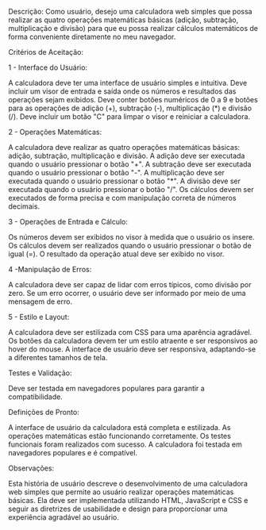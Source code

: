 Descrição:
Como usuário, desejo uma calculadora web simples que possa realizar as quatro operações matemáticas básicas (adição, subtração, multiplicação e divisão) para que eu possa realizar cálculos matemáticos de forma conveniente diretamente no meu navegador.

Critérios de Aceitação:

1 - Interface do Usuário:

A calculadora deve ter uma interface de usuário simples e intuitiva.
Deve incluir um visor de entrada e saída onde os números e resultados das operações sejam exibidos.
Deve conter botões numéricos de 0 a 9 e botões para as operações de adição (+), subtração (-), multiplicação (*) e divisão (/).
Deve incluir um botão "C" para limpar o visor e reiniciar a calculadora.

2 - Operações Matemáticas:

A calculadora deve realizar as quatro operações matemáticas básicas: adição, subtração, multiplicação e divisão.
A adição deve ser executada quando o usuário pressionar o botão "+".
A subtração deve ser executada quando o usuário pressionar o botão "-".
A multiplicação deve ser executada quando o usuário pressionar o botão "*".
A divisão deve ser executada quando o usuário pressionar o botão "/".
Os cálculos devem ser executados de forma precisa e com manipulação correta de números decimais.

3 - Operações de Entrada e Cálculo:

Os números devem ser exibidos no visor à medida que o usuário os insere.
Os cálculos devem ser realizados quando o usuário pressionar o botão de igual (=).
O resultado da operação atual deve ser exibido no visor.

4 -Manipulação de Erros:

A calculadora deve ser capaz de lidar com erros típicos, como divisão por zero.
Se um erro ocorrer, o usuário deve ser informado por meio de uma mensagem de erro.

5 - Estilo e Layout:

A calculadora deve ser estilizada com CSS para uma aparência agradável.
Os botões da calculadora devem ter um estilo atraente e ser responsivos ao hover do mouse.
A interface de usuário deve ser responsiva, adaptando-se a diferentes tamanhos de tela.

Testes e Validação:

Deve ser testada em navegadores populares para garantir a compatibilidade.

Definições de Pronto:

A interface de usuário da calculadora está completa e estilizada.
As operações matemáticas estão funcionando corretamente.
Os testes funcionais foram realizados com sucesso.
A calculadora foi testada em navegadores populares e é compatível.

Observações:

Esta história de usuário descreve o desenvolvimento de uma calculadora web simples que permite ao usuário realizar operações matemáticas básicas. Ela deve ser implementada utilizando HTML, JavaScript e CSS e seguir as diretrizes de usabilidade e design para proporcionar uma experiência agradável ao usuário.


